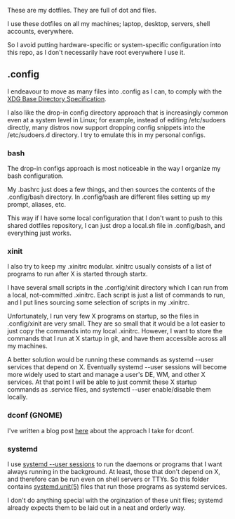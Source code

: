 These are my dotfiles.
They are full of dot and files.

I use these dotfiles on all my machines; laptop, desktop, servers, shell accounts, everywhere.

So I avoid putting hardware-specific or system-specific configuration into this repo,
as I don't necessarily have root everywhere I use it.

## .config
I endeavour to move as many files into .config as I can,
to comply with the [XDG Base Directory Specification](http://www.freedesktop.org/software/systemd/man/file-hierarchy.html#Home%20Directory).

I also like the drop-in config directory approach that is increasingly common even at a system level in Linux;
for example, instead of editing /etc/sudoers directly, many distros now support dropping config snippets into the /etc/sudoers.d directory.
I try to emulate this in my personal configs.

### bash
The drop-in configs approach is most noticeable in the way I organize my bash configuration.

My .bashrc just does a few things, and then sources the contents of the .config/bash directory.
In .config/bash are different files setting up my prompt, aliases, etc.

This way if I have some local configuration that I don't want to push to this shared dotfiles repository,
I can just drop a local.sh file in .config/bash, and everything just works.

### xinit
I also try to keep my .xinitrc modular.
xinitrc usually consists of a list of programs to run after X is started through startx.

I have several small scripts in the .config/xinit directory
which I can run from a local, not-committed .xinitrc.
Each script is just a list of commands to run,
and I put lines sourcing some selection of scripts in my .xinitrc.

Unfortunately, I run very few X programs on startup,
so the files in .config/xinit are very small.
They are so small that it would be a lot easier to just copy the commands into my local .xinitrc.
However, I want to store the commands that I run at X startup in git,
and have them accessible across all my machines.

A better solution would be running these commands as systemd --user services that depend on X.
Eventually systemd --user sessions will become more widely used to start and manage a user's DE, WM, and other X services.
At that point I will be able to just commit these X startup commands as .service files,
and systemctl --user enable/disable them locally.

### dconf (GNOME)

I've written a blog post [here](http://catern.com/2014/12/21/plain-text-configuration-gnome.html) about the approach I take for dconf.

### systemd
I use [systemd --user sessions](https://wiki.archlinux.org/index.php/Systemd/User)
to run the daemons or programs that I want always running in the background.
At least, those that don't depend on X, and therefore can be run even on shell servers or TTYs.
So this folder contains [systemd.unit(5)](http://www.freedesktop.org/software/systemd/man/systemd.unit.html) files
that run those programs as systemd services.

I don't do anything special with the orginzation of these unit files;
systemd already expects them to be laid out in a neat and orderly way.
